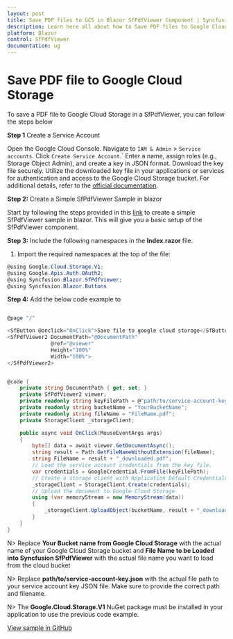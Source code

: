 ```yaml
---
layout: post
title: Save PDF files to GCS in Blazor SfPdfViewer Component | Syncfusion
description: Learn here all about how to Save PDF files to Google Cloud Storage in Syncfusion Blazor SfPdfViewer component and much more details.
platform: Blazor
control: SfPdfViewer
documentation: ug
---
```


# Save PDF file to Google Cloud Storage

To save a PDF file to Google Cloud Storage in a SfPdfViewer, you can follow the steps below

**Step 1** Create a Service Account

Open the Google Cloud Console. Navigate to `IAM & Admin` > `Service accounts`. Click `Create Service Account`.` Enter a name, assign roles (e.g., Storage Object Admin), and create a key in JSON format. Download the key file securely. Utilize the downloaded key file in your applications or services for authentication and access to the Google Cloud Storage bucket. For additional details, refer to the [official documentation](https://cloud.google.com/iam/docs/service-accounts-create).

**Step 2:** Create a Simple SfPdfViewer Sample in blazor

Start by following the steps provided in this [link](https://blazor.syncfusion.com/documentation/pdfviewer/getting-started/server-side-application) to create a simple SfPdfViewer sample in blazor. This will give you a basic setup of the SfPdfViewer component.

**Step 3:** Include the following namespaces in the **Index.razor** file.

1. Import the required namespaces at the top of the file:

```csharp
@using Google.Cloud.Storage.V1;
@using Google.Apis.Auth.OAuth2;
@using Syncfusion.Blazor.SfPdfViewer;
@using Syncfusion.Blazor.Buttons
```

**Step 4:** Add the below code example to

```csharp

@page "/"

<SfButton @onclick="OnClick">Save file to google cloud storage</SfButton>
<SfPdfViewer2 DocumentPath="@DocumentPath"
              @ref="@viewer"
              Height="100%"
              Width="100%">
</SfPdfViewer2>


@code {
    private string DocumentPath { get; set; }
    private SfPdfViewer2 viewer;
    private readonly string keyFilePath = @"path/to/service-account-key.json";
    private readonly string bucketName = "YourBucketName";
    private readonly string fileName = "FileName.pdf";
    private StorageClient _storageClient;

    public async void OnClick(MouseEventArgs args)
    {
        byte[] data = await viewer.GetDocumentAsync();
        string result = Path.GetFileNameWithoutExtension(fileName);
        string FileName = result + "_downloaded.pdf";
        // Load the service account credentials from the key file.
        var credentials = GoogleCredential.FromFile(keyFilePath);
        // Create a storage client with Application Default Credentials
        _storageClient = StorageClient.Create(credentials);
        // Upload the document to Google Cloud Storage
        using (var memoryStream = new MemoryStream(data))
        {
            _storageClient.UploadObject(bucketName, result + "_downloaded.pdf", null, memoryStream);
        }
    }
}
```

N> Replace **Your Bucket name from Google Cloud Storage** with the actual name of your Google Cloud Storage bucket and **File Name to be Loaded into Syncfusion SfPdfViewer** with the actual file name you want to load from the cloud bucket

N> Replace **path/to/service-account-key.json** with the actual file path to your service account key JSON file. Make sure to provide the correct path and filename.

N> The **Google.Cloud.Storage.V1** NuGet package must be installed in your application to use the previous code example.

[View sample in GitHub](https://github.com/SyncfusionExamples/blazor-pdf-viewer-examples/tree/master/Load%20and%20Save/Open%20and%20Save%20from%20GCS-SfPdfViewer)
